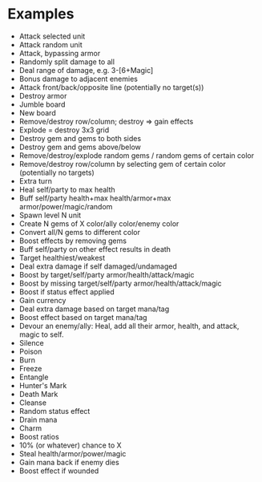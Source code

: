 # Examples
- Attack selected unit
- Attack random unit
- Attack, bypassing armor
- Randomly split damage to all
- Deal range of damage, e.g. 3-[6+Magic]
- Bonus damage to adjacent enemies
- Attack front/back/opposite line (potentially no target(s))
- Destroy armor
- Jumble board
- New board
- Remove/destroy row/column; destroy => gain effects
- Explode = destroy 3x3 grid
- Destroy gem and gems to both sides
- Destroy gem and gems above/below
- Remove/destroy/explode random gems / random gems of certain color
- Remove/destroy row/column by selecting gem of certain color (potentially no targets)
- Extra turn
- Heal self/party to max health
- Buff self/party health+max health/armor+max armor/power/magic/random
- Spawn level N unit
- Create N gems of X color/ally color/enemy color
- Convert all/N gems to different color
- Boost effects by removing gems
- Buff self/party on other effect results in death
- Target healthiest/weakest
- Deal extra damage if self damaged/undamaged
- Boost by target/self/party armor/health/attack/magic
- Boost by missing target/self/party armor/health/attack/magic
- Boost if status effect applied
- Gain currency
- Deal extra damage based on target mana/tag
- Boost effect based on target mana/tag
- Devour an enemy/ally: Heal, add all their armor, health, and attack, magic to self.
- Silence
- Poison
- Burn
- Freeze
- Entangle
- Hunter's Mark
- Death Mark
- Cleanse
- Random status effect
- Drain mana
- Charm
- Boost ratios
- 10% (or whatever) chance to X
- Steal health/armor/power/magic
- Gain mana back if enemy dies
- Boost effect if wounded